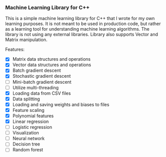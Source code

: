 ### Machine Learning Library for C++

This is a simple machine learning library for C++ that I wrote for my own learning purposes. It is not meant to be used in production code, but rather as a learning tool for understanding machine learning algorithms. The library is not using any external libraries. Library also supports Vector and Matrix manipulation.

Features:

- [x] Matrix data structures and operations
- [x] Vector data structures and operations
- [x] Batch gradient descent
- [x] Stochastic gradient descent
- [ ] Mini-batch gradient descent
- [ ] Utilize multi-threading
- [x] Loading data from CSV files
- [x] Data splitting
- [x] Loading and saving weights and biases to files
- [x] Feature scaling
- [x] Polynomial features
- [x] Linear regression
- [ ] Logistic regression
- [ ] Visualization
- [ ] Neural network
- [ ] Decision tree
- [ ] Random forest
